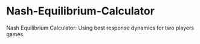 # Nash-Equilibrium-Calculator
Nash Equilibrium Calculator: Using best response dynamics for two players games

